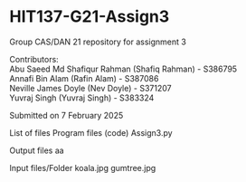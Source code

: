 # HIT137-G21-Assign3

Group CAS/DAN 21 repository for assignment 3

Contributors: \
Abu Saeed Md Shafiqur Rahman (Shafiq Rahman) - S386795 \
Annafi Bin Alam (Rafin Alam) - S387086 \
Neville James Doyle (Nev Doyle) - S371207 \
Yuvraj Singh (Yuvraj Singh) - S383324

Submitted on 7 February 2025

List of files
Program files (code)
Assign3.py

Output files
aa

Input files/Folder
koala.jpg
gumtree.jpg

